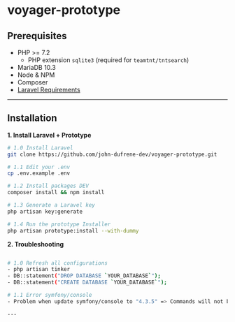 # voyager-prototype

## Prerequisites

- PHP >= 7.2
    - PHP extension `sqlite3` (required for `teamtnt/tntsearch`)
- MariaDB 10.3
- Node & NPM
- Composer
- [Laravel Requirements](https://laravel.com/docs/installation)

---

## Installation

__1. Install Laravel + Prototype__

```bash
# 1.0 Install Laravel
git clone https://github.com/john-dufrene-dev/voyager-prototype.git

# 1.1 Edit your .env
cp .env.example .env

# 1.2 Install packages DEV
composer install && npm install

# 1.3 Generate a Laravel key
php artisan key:generate

# 1.4 Run the prototype Installer
php artisan prototype:install --with-dummy

```

__2. Troubleshooting__

```bash

# 1.0 Refresh all configurations
- php artisan tinker
- DB::statement("DROP DATABASE `YOUR_DATABASE`");
- DB::statement("CREATE DATABASE `YOUR_DATABASE`");

# 1.1 Error symfony/console
- Problem when update symfony/console to "4.3.5" => Commands will not be correctly executed

---